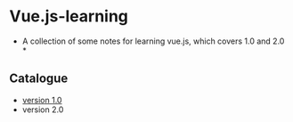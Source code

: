 Vue.js-learning
===
* A collection of some notes for learning vue.js, which covers 1.0 and 2.0 *

## Catalogue

* [version 1.0](https://github.com/KristenXu/Vue.js-learning/tree/master/version1.0)
* version 2.0



